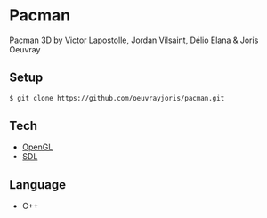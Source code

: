 # Pacman

Pacman 3D by Victor Lapostolle, Jordan Vilsaint, Délio Elana & Joris Oeuvray

## Setup

```sh
$ git clone https://github.com/oeuvrayjoris/pacman.git
```

## Tech

* [OpenGL](https://www.opengl.org)
* [SDL](https://www.libsdl.org)

## Language

- C++
